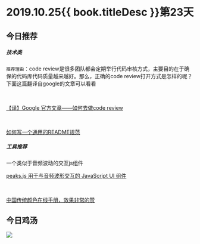 # 2019.10.25{{ book.titleDesc }}第23天

## 今日推荐

##### 技术类

 `推荐理由`：code review是很多团队都会定期举行代码审核方式，主要目的在于确保的代码库代码质量越来越好。那么，正确的code review打开方式是怎样的呢？下面这篇翻译自google的文章可以看看

<br/>

 [【译】Google 官方文章——如何去做code review](https://juejin.im/post/5d80c27cf265da03e61b45c7)

 <br/>

[如何写一个通用的README规范](https://juejin.im/post/5aaa06e4f265da237b21cf63)


##### 工具推荐

一个类似于音频波动的交互js组件

[peaks.js 用于与音频波形交互的 JavaScript UI 组件](https://github.com/bbc/peaks.js)

<br/>


[中国传统颜色在线手册，效果非常的赞](https://colors.ichuantong.cn/)


## 今日鸡汤

![](../../images/20191025.jpg)


